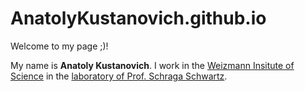 # AnatolyKustanovich.github.io

Welcome to my page ;)!

My name is **Anatoly Kustanovich**. I work in the [Weizmann Insitute of Science](https://www.weizmann.ac.il/pages/) in the [laboratory of Prof. Schraga Schwartz](https://www.weizmann.ac.il/molgen/schwartz/).


